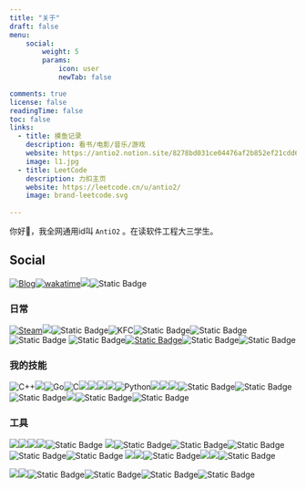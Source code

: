 ```yaml
---
title: "关于"
draft: false
menu:
    social: 
        weight: 5
        params:
            icon: user
            newTab: false

comments: true
license: false
readingTime: false
toc: false
links:
  - title: 摸鱼记录
    description: 看书/电影/音乐/游戏
    website: https://antio2.notion.site/8278bd031ce04476af2b852ef21cdd6b?v=b6f21baeebf3404d8e095d7e2800a650&pvs=4
    image: l1.jpg
  - title: LeetCode
    description: 力扣主页
    website: https://leetcode.cn/u/antio2/
    image: brand-leetcode.svg
    
---
```


你好👋，我全网通用id叫 `AntiO2` 。在读软件工程大三学生。



## Social

[![Blog](https://img.shields.io/badge/Blog-AntiO2-1ABC9C?style=flat-square&logo=databricks&cacheSeconds=3600&link=https%3A%2F%2Fantio2.cn%2F)](https://antio2.cn)[![wakatime](https://wakatime.com/badge/user/f65e5155-c188-4658-ad5e-796c158f07a9.svg)](https://wakatime.com/@f65e5155-c188-4658-ad5e-796c158f07a9)[![](https://img.shields.io/badge/GitHub-AntiO2-100000?style=flat&logo=github&logoColor=white)](https://github.com/AntiO2)![Static Badge](https://img.shields.io/badge/Bilibili-FFFFFF?logo=bilibili&logoColor=%2300A1D6&cacheSeconds=3600&link=https%3A%2F%2Fspace.bilibili.com%2F52596817)

### 日常

[![Steam](https://img.shields.io/badge/Steam-000000?style=for-the-badge&logo=steam&logoColor=white)](https://steamcommunity.com/id/AntiO2/)[![](https://img.shields.io/badge/-LeetCode-FFA116?style=for-the-badge&logo=LeetCode&logoColor=black)](https://leetcode.cn/u/antio2/)![Static Badge](https://img.shields.io/badge/Ubisoft-f6f6f3?style=for-the-badge&logo=ubisoft&logoColor=%23000000)![KFC](https://img.shields.io/badge/KFC-F40027?style=for-the-badge&logo=kfc&logoColor=white)![Static Badge](https://img.shields.io/badge/Mcdonalds-red?style=for-the-badge&logo=mcdonalds&logoColor=%23FBC817)![Static Badge](https://img.shields.io/badge/Adobe%20Premiere%20Pro-%239999FF?style=for-the-badge&logo=adobepremierepro&logoColor=%23FFFFFF)![Static Badge](https://img.shields.io/badge/cocacola-%23D00013?style=for-the-badge&logo=cocacola&logoColor=FFFFFF)
![Static Badge](https://img.shields.io/badge/Counter_Strike-%23000000?style=for-the-badge&logo=counterstrike&logoColor=%23FFFFFF)[![Static Badge](https://img.shields.io/badge/DOTA2-%E5%A4%A9%E9%81%93%E9%85%AC%E5%8B%A4-FFFFFF?style=for-the-badge&logo=data%3Aimage%2Fpng%3Bbase64%2CiVBORw0KGgoAAAANSUhEUgAAAGQAAABkCAYAAABw4pVUAAAACXBIWXMAAAsTAAALEwEAmpwYAAARGUlEQVR4nO1dZ3RT15bWmzftx8yPqQuSzJr25s0kAVu9WAUMDhgDbrIxBl7oDgYDDwI4odeY3kIHg%2B%2BlBQjwUukPQgohsQkQCBMH%2B8rAS4ZiYZKQOL6Kv1n7WJIlq13JRpaJvrX2suTbzjnfPfvss%2Fc%2BRzJZHHHEEUccccQRRxxxxBFHHHHEEUcccTwa1B594l8enOz8%2BoMTnb8lqTvR6fCDU0%2F89yN6XBwtUXei04d1Jzu930xGp9oHJzvDS050stMx2eMKXNn%2Flw22HUaHjRst2vjlDoF72yFwl0WBqxIFzi7auJ%2BY0GeBq6JjDoF%2FSxS4ZXRNg41Ponu0RVmIjLoTnc7SZ9YzWpLhJqXzftnjBAjc0w6Be8lh44%2BJAv%2FQYePRGhEF7nuHjT%2FqqOGLIez4n7YoI1NTgQg52fmBrKMDf9r9jw4bN94hcJ%2B0lgAJct5h44twi%2FuHR0RInayjAsKOTqLALW6LnhB2z7Hx9aLAbcZX28PW%2BWwAD0zIPllHA67z%2FywK%2FBbS%2F9EmwuFDDI1D%2FCZUlv6T1PKTNUUDeEsy6k52unfv9JNPyToKgDl%2F5qjhnxcF7m57E%2BHw7TH3HTU7JwL7fy2lLszSOtF5P40ZTtnXsci4wf%2FGqb%2B9G%2BPGvnYnw1u4c6jZ%2FR%2ByxxmiUJbF3kCPiv%2F89VuA%2BC0YxG%2FZ9%2FYnw63GHjiquTzZ4wbq%2FqLAr%2FVX6cb6u%2FBEY%2F1dxKAaW0VqVtaRYTfn9rWbrbfsFuuth%2FyCs4Eqi58bvAjBzw3tTkAAFXYYwo6%2FDqvu5pybtRZrH1ksgApjt%2BSApC5zSMCKNj6s8e4hD20x0PgBROBO4tq2vw2n7naL9YYsFkA9QwohNJg3fleJxob77K%2Fjxmvt3%2FDB5Y%2BoXPNXHYoQ0rc%2F8gvP1mX%2BjpFR%2F9by9m5EtK1wh4OZxaSmmkix3qjtlpsqa28EGsDbQipPLcOiQiuK81MDyuxh%2FXH41Qnua%2FavHIfpQ9ICnr94XA5qPlyNuxc34sevdkgqh2jjVso6Ahw1fG6gStgvbcJ7u6fjzM7Q8sFrs3Dv0iav67%2F%2BdB1yNHKMkisxW6kLKNOVOqR2eQan%2BZfx8etz0fvZpzFDoQ14%2FjCFAlZNIruG5HmLDi8PTsO2uSNwu2J9YFIELlsWy0BN2X%2BKNq7OX%2BHpDRygU7LGkSpWdSJ2LBiFU1wxI6koPRmD5Ym4ac5y6ufAUqRUY1p%2BKhaNycYgeWLQcytNGRieqMA2TTe8ru2JV1VmzFTqMFCeiFydEtfP%2BFe5NKeK2ckjc4f4m4E7Zf3LQ1jDUOWpQUNJlSkDq1Um5CR2dRNEZFxI6heSDJI%2F6lORm5iAjIQuOKDt4f6%2FYMrENVM6k2pTZtB7UDmGyeWYNzozmPr6KCbnKA6BGxtM584ZmY6XFFpJjWlvIV%2Bbs1nj3LNYw7qu1mLFXY%2Fve7XJ2KftgSO6XjisS8EubTJ4bXeva%2BhFcH2uMWXh%2BcREzC%2FICjXIj5bFnteWswcr9OwR6ZgeISH2NpIvjOk%2B%2F3tb9xw%2BTkpjhFOPnKfUu48tVxmZmq0%2BuzL4AC%2FwteF4iR85yIUeyiqJBULsfntRDrZrumOL2oKb5mxwmu74P2dPLFZqMXtEf4lWF79eFgvAzZ1PSYlnhCKk0piBTwx9mZp5VI3%2FjTk75DlH9b3wmbE%2F%2B7xZbWFWnVjN%2Ba1TY%2F0dNNbfdhFSjxtlT3aYOUcgQj5N6osXdBoM0itRmGLEGJ0Gl4zSBm6pQuPCQoMRmYoEDFYrsEffE7cDkPOlMR0HdT3Z57OGPsyY%2BOq0fyuLyHAREhNzE4qBSw27BiJkkkGPI1unkE0POu%2Fo1qkYoJZjt74nUyetIeKOxYpdumTkqBJROms4Hn65nU0sZw9JQ76qiRh%2FhsImtYX9vW3JRr%2Buz%2BLgmvHS1JbAfd%2BaGH2rwRISJBQ0GCHzDSaUzh7ude7Nj9dgYr9kTNMZmJkaCRlk1o7WqvHSgFQ2B2pZHiJmWm4vrE7q5nPtFk3z%2FyYo1MwzILWeZG22HyFhZIcEIqTGlIkRGjUOrBzndf5PVWXYu3gM8tUKHNf3DpuQuQYjXltWGLRMtg9XYZRe43MtTRBd5jKVmcoumRAbd6798qYkFzL4oH7dlIEhGiWObJnic90Xx5dgmEWLhVqjpEHZJasMFpQUZOO7a9sClunq0RLMNBl9rt2p6c7mPpERwgPVO6OfSuoQ%2BJfbihCSq8Z01hvOHZjtcy016qoJeawnlRv7SiKE9P9inQmDdEq8v2dGIPWC%2B70H%2Bly7q5WEOGzc1HYghDveGkI8Z8QuKU%2FqhwEqOS69vcjvPd7bNR15GgW26rtLnrV%2FaEjDSLUKswanMeek5%2F3e31LsUw7qrWtUJvf3yAjh340qGZQn60zNlFzIZRPzUKBQuitKkzF6i1s24FlDH2Zl0aDr7z7flK%2FHlKwUjNdo8b%2BmdMnWVqm%2BO3LUchxYWcTGJ7rX%2BFQLziel%2BQzot81WtwmcJ09gfrhw6sqsrTbKJZYESl4O843BJ4fnMZuenH4uK4j8Sv4a8JihNwbqlGzQDVBhHFxVhFylHG%2Fqe0keV0gtvqjXobC3GftWjEOeMtHnpXCZvCQvKJQYmqzH3c82httD0CDs1EeNEEcNXxBuAdkbmZHM4g%2BuCm%2FwqHxLOWxIwVCLFncubAh4v6ozy1HQ04g5OgNze0glhmbjq3UWn%2FHok6S%2BOOa06MiAyEroil2LXwi7nk4ZGTVCRBu%2FIuw3proMw3saUKIyuBtgh4d68Cdl%2BmQUpBhx%2F%2FMtAe%2F7Q2Up1r04CEPUSpwzeKufcKVU042pN%2Fq8Rm1GpjIBX55cGhEhosAvjRohbH1GmAU8VjoVqV2e9norD%2BlS8JWfwd3uIesMFkzo1z2o%2BcpU4qG5zKLaoGtu1HCFHIyuzxOUGiwZnxtp7yAL7o1oEnI53ALOHZWBiQq1VwOwgT2Eqqm15GCxwYziAb1Dxrsp5Dsjvw%2FGaTV%2BXe2hhGIjt5zRSBrc0%2BVdWZw9MlK4i1EjRLRxtnALuGBMFgYnJnqZmeRNldJQ9yxWzDEY8crorICe12ZVweGt9b9HnkqOAzr%2FRkMgIavqNaehccOchf5dn8WbGydFqLK46ugRIvC14RbwxkdrMMikxjilyt0AWz18RqHkjsWKqXoD1kzOl%2FQ8CioV9jKxAZ8aV%2BpzyOx2fSaTd2dJZIM6ZfZHj5AI13NsmTWMVTISQuyWHPzJnIVCrRbcgtGSnvdD5XZsnT4UQ9QKfODR0FKlVYTY%2BPqYJqTijQVI6%2FoMSlRJYasse0tnpFaNAyvGSn52%2BeH5GKRXYZXWHNaA33EIiUBlkQu7UK5yuzwuG%2FtjvzMQFK5UGjPYW3%2Fp7YWSn197eRNmDUnDWK0WV039JRMS6Twk2ior7EG9pS%2FrmL5X2Fkkdg8RaFxYNDXshqIBP5cGfH1K0Pu%2Fo3%2BOmelnds2I%2FUE9ErP3USU5PFzv6x0OJeSSGZdqQbFW7zcARp7eNGcuWF6SKmAIN2bM3kgmhqEIoVn2GL0WswzGprdfKindcrFiUHrA7MJAQg5Gbt4oDFTJccrgGwAjN8oZQypGyBVYOmFAbE8M2W4KYRaQks0mK3yjcySkusj18f7emdg2ezjGajXueIQUOWLojXy92se9LkWuHC3BUJMWy3Rmd%2FqPp0TofieVtSRqhFCmXrgFPL59GlMB%2Fjy85Oyb1C%2FZfe7ayfl4UasLyyI6bkqFbefcCFQLj7orW7BgeAbG%2B3lmpIQ4BG5ETLvfSZZNGIChCoVPY07W63GKf8lLncwalIYyU3hWGEX%2FDs0bzRo4kvJNyUzBe4bUNiEkqu73SAJUJGTTe04MSSgHK1%2BnQr0zaORwCn2vO7Ic95%2FLC4uU9Und8fv0HizlJ5yykZ%2BMopHXWvjAIiFEFLjvUL75L2TRBG0K0xaELNWbseuVgoDXfHtoMc6bpCfOuZ2ReaGdkZ5ytHQqig3NoYFW9pB3okoGI6Rpp55WEUI%2BpmxFgs%2FCHIeH0DGKHp7wYwkFdUYmGfFKQWhnpEuKUi3uaGYbEDIl6oSgivttuIRsmjkUgxVyd2VP61MxK69PyOuuHV%2FCJnNkikolhdz6k%2FQGHFgW2sXy%2BZFXMFSj9JtX3GHSgAjBFui0lIo%2FzGe%2BrA2aZv8VBafyNYrAaTq2ZqH0IJozhDNHoXj51wUFcFz3Hp9aysKRGdgdwFUfASEftQsZTkKKws06aekuodSf59UqrJsyGPXXg%2Bv8pYU5bMlZOIM8yXfTJsJR7f%2BeFLO3KhPdgalWEyLwhe1GCCUWS022DraCihIUZumSUNTHglvn17LzKY5OWYsny4rBLRyFklGZGKBKxOfOpQLhyvfzpvhdwLl9zgis0Af2OnsRcn0dxM8nwXFlGhzCNv%2FpPze2%2Fr2sPSEK3Jq28mXtMfRkmeo5Kjmy5Ako1Gsxz2DEJm03tgQt1JrAYGIzZzKVV5hiwlinjOmZxJYn%2BEva8yFEKIN4YSjEivwmIWJaEmLjl8selwU7LvnGnM0aL9KGDybkjqlI6scSLUhoAWkob0AzIaXNZJBc9DbV2YKdmj1PyGIBtBNbWxFijzHxUllXpzWRcWEwHF%2BWtFRXr8piBU1jSfDd4R4LQmw8HFUb4Kj2ds2IAn%2BPFi%2FJYgkOgRsTjJDFRTkYq1AGTYyztxCyfE4aenvFLGiuQPFxSkWNpIHvOhOw%2Fa13p%2FAwrUXxHFMkWVnRdCSGt3EAdy5QoS%2B8uQDp8i5sIT%2Blkx7S9WSJztQwroX811xiTGdJdFbnpgGZCV2xR9ODzaTHKFXsf7QFxlJ1kk9u7l1niNfnnqZ0FnMpVLiufxrr1ObmY0lpsCY0Pa9v12exQKln8RDK76WXKYiZ%2BwGAX8liEaje9a%2FB4u20VI3cJ%2BP6dWcNGmxbjdQuz2DRC9lsOdrKSfnu84v6J%2BPyO6%2BwfCkieL7K4F6L%2BIYuBXmJCUHvW5BqZgt1DqwuYhPVlseojPtWjmNpr%2FQ%2FSpa7GGB5BNtaw8b%2FuyyWIdrKcqSYweSNrTqzAtdOLGFZIZ5S8Yf5PsEm8mm1zIanOQoRRb2OhBqwZGwOzh%2Bc63NPEsrTpRxj1%2FU0L3Edu3pssdfElBLuqHyUHOGXDIFrpD0kZR0BtEehFFLaQq4cLWHbL5FQA0brubSvvKyjgMYTUeD2RatxHFEW0cbtjckNZ0IFsdjm9zHQgI4ob%2FEXs6ANI2njyBhoRLSJCPwJ3N7%2FN7KODBbutXF726ZByvDT1WKI1Zvbg5CDUreJ7Rhjio1bGarSYtVGOK6vZX4jf8eJDNrs%2FofyCPKkIpQma4pb1uHGDCkQq7kMf%2FtqiVUbIF4a4%2BG8GwzHFzPZOnKv86o3MzIaKpdGb6vxGj5X9jiDJlIUVXNXvLoU4mfDvD2pFU65FlmeVZsIzcCFHf8m%2ByWAXA3s5yps%2FB3HFzP8k1Hh9KoK4aXztIGKsjf9XMVjqKI8ca9b1lP3Ldbsez1yn%2FTa3uliQU1AQirym8aUqKgn%2Fkdyobd7xC8auGPK%2B63dYn3Q5AC0Pqjrlvsb17GG8oF7gxEiVm981D3ie4p6xsRucNFCrSV3sqdHlr67jokV%2BdaAZFwKvr1SK%2BUj2tvqF9EjWsJuzrbUWnIam8jIabR3yzW5jgGyX4kVA9e3JKOhPP%2B2WLmMfofwCKVmtkFPoHu8S0lsuL77v2S%2FdNhN1n61Zuta%2Bm0Nf8fFT%2FPTGsrz9zSU578rVgxchMuD%2Fs51jPJkGwTO4LDtHEU7JNDaC1oQ0%2FTDknxt8w9L8rXshyVt3EU6h51r40dS4jNw%2Bs%2BjWuE44ogjjjjiiCOOOOKII4444ogjjjjiiCMOWRTx%2F%2F2B0VE%2BbfLaAAAAAElFTkSuQmCC&labelColor=FFFFFF&color=red&link=https%3A%2F%2Fstratz.com%2Fplayers%2F350562148)](https://stratz.com/players/350562148)![Static Badge](https://img.shields.io/badge/League_of_Legends-%23C28F2C?style=for-the-badge&logo=leagueoflegends&logoColor=FFFFFF)![Static Badge](https://img.shields.io/badge/Valorant-%23FA4454?style=for-the-badge&logo=valorant&logoColor=FFFFFF)



### 我的技能

![C++](https://img.shields.io/badge/C%2B%2B-00599C?style=for-the-badge&logo=c%2B%2B&logoColor=white)![](https://img.shields.io/badge/Java-ED8B00?style=for-the-badge&logo=openjdk&logoColor=white)![Go](https://img.shields.io/badge/Go-00ADD8?style=for-the-badge&logo=go&logoColor=white)![C](https://img.shields.io/badge/C-00599C?style=for-the-badge&logo=c&logoColor=white)![](https://img.shields.io/badge/Vue.js-35495E?style=for-the-badge&logo=vue.js&logoColor=4FC08D)![](https://img.shields.io/badge/Flask-000000?style=for-the-badge&logo=flask&logoColor=white)![](	https://img.shields.io/badge/Spring-6DB33F?style=for-the-badge&logo=spring&logoColor=white)![](https://img.shields.io/badge/PostgreSQL-316192?style=for-the-badge&logo=postgresql&logoColor=white)![Python](https://img.shields.io/badge/Python-3776AB?style=for-the-badge&logo=python&logoColor=white)![](https://img.shields.io/badge/MySQL-00000F?style=for-the-badge&logo=mysql&logoColor=white)![](https://img.shields.io/badge/jQuery-0769AD?style=for-the-badge&logo=jquery&logoColor=white)![](https://img.shields.io/badge/JavaScript-F7DF1E?style=for-the-badge&logo=javascript&logoColor=black)![Static Badge](https://img.shields.io/badge/CMake-%23064F8C?style=for-the-badge&logo=cmake&logoColor=%23FFFFFF)![Static Badge](https://img.shields.io/badge/Spring_Boot-%236DB33F?style=for-the-badge&logo=springboot&logoColor=%23FFFFFF)![Static Badge](https://img.shields.io/badge/elasticsearch-%23005571?style=for-the-badge&logo=elasticsearch&logoColor=%23FFFFFF)![](	https://img.shields.io/badge/redis-%23DD0031.svg?&style=for-the-badge&logo=redis&logoColor=white)![Static Badge](https://img.shields.io/badge/vuetify-%231867C0?style=for-the-badge&logo=vuetify&logoColor=FFFFFF)![Static Badge](https://img.shields.io/badge/axios-%235A29E4?style=for-the-badge&logo=axios&logoColor=FFFFFF)







### 工具

![](https://img.shields.io/badge/CLion-000000?style=for-the-badge&logo=clion&logoColor=white)![](https://img.shields.io/badge/Visual_Studio_Code-0078D4?style=for-the-badge&logo=visual%20studio%20code&logoColor=white)![](https://img.shields.io/badge/IntelliJ_IDEA-000000.svg?style=for-the-badge&logo=intellij-idea&logoColor=white)![](https://img.shields.io/badge/VIM-%2311AB00.svg?&style=for-the-badge&logo=vim&logoColor=white)![Static Badge](https://img.shields.io/badge/termius-%23000000?style=for-the-badge&logo=termius&logoColor=FFFFFF)
![](https://img.shields.io/badge/GIT-E44C30?style=for-the-badge&logo=git&logoColor=white)![Static Badge](https://img.shields.io/badge/nginx-%23009639?style=for-the-badge&logo=nginx&logoColor=FFFFFF)![Static Badge](https://img.shields.io/badge/docker-%232496ED?style=for-the-badge&logo=docker&logoColor=FFFFFF)![Static Badge](https://img.shields.io/badge/postman-%23FF6C37?style=for-the-badge&logo=postman&logoColor=FFFFFF)![Static Badge](https://img.shields.io/badge/pnpm-%23F69220?style=for-the-badge&logo=pnpm&logoColor=FFFFFF)![Static Badge](https://img.shields.io/badge/poe-%235D5CDE?style=for-the-badge&logo=poe&logoColor=FFFFFF)
![](https://img.shields.io/badge/windows%20terminal-4D4D4D?style=for-the-badge&logo=windows%20terminal&logoColor=white)![](https://img.shields.io/badge/Microsoft_Edge-0078D7?style=for-the-badge&logo=Microsoft-edge&logoColor=white)![Static Badge](https://img.shields.io/badge/Notion-%23000000?style=for-the-badge&logo=notion&logoColor=FFFFFF)![](https://img.shields.io/badge/powershell-5391FE?style=for-the-badge&logo=powershell&logoColor=white)![](https://img.shields.io/badge/tmux-1BB91F?style=for-the-badge&logo=tmux&logoColor=white)![Static Badge](https://img.shields.io/badge/tampermonkey-%2300485B?style=for-the-badge&logo=tampermonkey&logoColor=FFFFFF)



![](https://img.shields.io/badge/Windows-0078D6?style=for-the-badge&logo=windows&logoColor=white)![](https://img.shields.io/badge/Ubuntu-E95420?style=for-the-badge&logo=ubuntu&logoColor=white)![Static Badge](https://img.shields.io/badge/Xiaomi-%23FF6900?style=for-the-badge&logo=Xiaomi&logoColor=%23FFFFFF)![Static Badge](https://img.shields.io/badge/lenovo-%23E2231A?style=for-the-badge&logo=lenovo&logoColor=%23FFFFFF)![Static Badge](https://img.shields.io/badge/logitech-%2300B8FC?style=for-the-badge&logo=logitech&logoColor=FFFFFF)![Static Badge](https://img.shields.io/badge/amd-%23ED1C24?style=for-the-badge&logo=amd&logoColor=FFFFFF)
